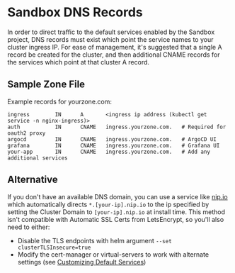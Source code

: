 # Sandbox DNS Records
In order to direct traffic to the default services enabled by the Sandbox project,
DNS records must exist which point the service names to your cluster ingress IP. For
ease of management, it's suggested that a single A record be created for the cluster,
and then additional CNAME records for the services which point at that cluster A record.


## Sample Zone File
Example records for yourzone.com:
```text
ingress        IN      A       <ingress ip address (kubectl get service -n nginx-ingress)>
auth           IN      CNAME   ingress.yourzone.com.   # Required for oauth2 proxy
argocd         IN      CNAME   ingress.yourzone.com.   # ArgoCD UI
grafana        IN      CNAME   ingress.yourzone.com.   # Grafana UI
your-app       IN      CNAME   ingress.yourzone.com.   # Add any additional services
```

## Alternative
If you don't have an available DNS domain, you can use a service like [nip.io](https://nip.io) which automatically
directs `*.[your-ip].nip.io` to the ip specified by setting the Cluster Domain to `[your-ip].nip.io` at install time.
This method isn't compatible with Automatic SSL Certs from LetsEncrypt, so you'll also need to either:

* Disable the TLS endpoints with helm argument `--set clusterTLSInsecure=true`
* Modify the cert-manager or virtual-servers to work with alternate settings (see [Customizing Default Services](../customization/default-services.md))